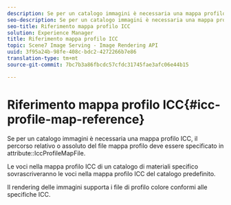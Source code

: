```yaml
---
description: Se per un catalogo immagini è necessaria una mappa profilo ICC, il percorso relativo o assoluto del file mappa profilo deve essere specificato nell’attributo IccProfileMapFile.
seo-description: Se per un catalogo immagini è necessaria una mappa profilo ICC, il percorso relativo o assoluto del file mappa profilo deve essere specificato nell’attributo IccProfileMapFile.
seo-title: Riferimento mappa profilo ICC
solution: Experience Manager
title: Riferimento mappa profilo ICC
topic: Scene7 Image Serving - Image Rendering API
uuid: 3f95a24b-98fe-408c-bdc2-4272266b7e86
translation-type: tm+mt
source-git-commit: 7bc7b3a86fbcdc57cfdc31745fae3afc06e44b15

---
```



# Riferimento mappa profilo ICC{#icc-profile-map-reference}

Se per un catalogo immagini è necessaria una mappa profilo ICC, il percorso relativo o assoluto del file mappa profilo deve essere specificato in attribute::IccProfileMapFile.

Le voci nella mappa profilo ICC di un catalogo di materiali specifico sovrascriveranno le voci nella mappa profilo ICC del catalogo predefinito.

Il rendering delle immagini supporta i file di profilo colore conformi alle specifiche ICC.
